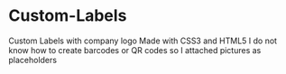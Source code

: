 # Custom-Labels
Custom Labels with company logo
Made with CSS3 and HTML5
I do not know how to create barcodes or QR codes so I attached pictures as placeholders
